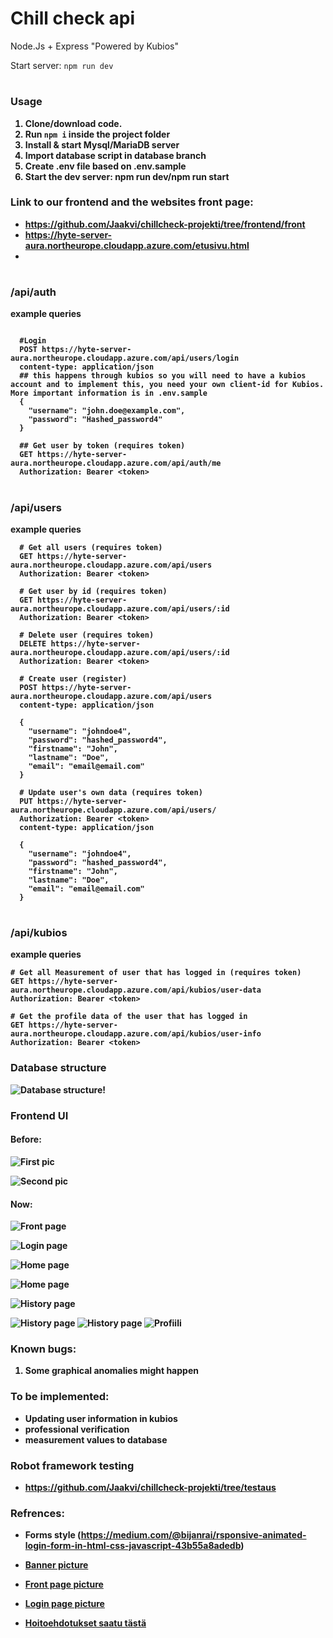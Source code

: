 # Chill check api
Node.Js + Express
"Powered by Kubios"

Start server: `npm run dev`
# <h3><b>Usage<b></h3>

1. Clone/download code.
2. Run ```npm i``` inside the project folder
3. Install & start Mysql/MariaDB server
4. Import database script in database branch
5. Create .env file based on .env.sample
6. Start the dev server: npm run dev/npm run start

<h3><b>Link to our frontend and the websites front page:<b></h3>

- https://github.com/Jaakvi/chillcheck-projekti/tree/frontend/front
- https://hyte-server-aura.northeurope.cloudapp.azure.com/etusivu.html
-


# <h3><b>/api/auth<b></h3>
example queries

```

  #Login
  POST https://hyte-server-aura.northeurope.cloudapp.azure.com/api/users/login
  content-type: application/json
  ## this happens through kubios so you will need to have a kubios account and to implement this, you need your own client-id for Kubios. More important information is in .env.sample
  {
    "username": "john.doe@example.com",
    "password": "Hashed_password4"
  }

  ## Get user by token (requires token)
  GET https://hyte-server-aura.northeurope.cloudapp.azure.com/api/auth/me
  Authorization: Bearer <token>

```
# <h3><b>/api/users<b></h3>

example queries

```
  # Get all users (requires token)
  GET https://hyte-server-aura.northeurope.cloudapp.azure.com/api/users
  Authorization: Bearer <token>

  # Get user by id (requires token)
  GET https://hyte-server-aura.northeurope.cloudapp.azure.com/api/users/:id
  Authorization: Bearer <token>

  # Delete user (requires token)
  DELETE https://hyte-server-aura.northeurope.cloudapp.azure.com/api/users/:id
  Authorization: Bearer <token>

  # Create user (register)
  POST https://hyte-server-aura.northeurope.cloudapp.azure.com/api/users
  content-type: application/json

  {
    "username": "johndoe4",
    "password": "hashed_password4",
    "firstname": "John",
    "lastname": "Doe",
    "email": "email@email.com"
  }

  # Update user's own data (requires token)
  PUT https://hyte-server-aura.northeurope.cloudapp.azure.com/api/users/
  Authorization: Bearer <token>
  content-type: application/json

  {
    "username": "johndoe4",
    "password": "hashed_password4",
    "firstname": "John",
    "lastname": "Doe",
    "email": "email@email.com"
  }

```


# <h3><b>/api/kubios<b></h3>

example queries
```
# Get all Measurement of user that has logged in (requires token)
GET https://hyte-server-aura.northeurope.cloudapp.azure.com/api/kubios/user-data
Authorization: Bearer <token>

# Get the profile data of the user that has logged in
GET https://hyte-server-aura.northeurope.cloudapp.azure.com/api/kubios/user-info
Authorization: Bearer <token>
```

<h3><b>Database structure<b></h3>

![Database structure](database.png)!

<h3><b>Frontend UI<b></h3>
<h4><b>Before:<b></h4>

![First pic](rautalanka1.jpg)

![Second pic](rautalanka2.jpg)


<h4><b>Now:<b></h4>

![Front page](etusivu.png)

![Login page](login.png)

![Home page](kotisivu.png)

![Home page](mittausohjeet.png)

![History page](stressi-index.png)

![History page](historia_stressi.png)
![History page](tulokset.png)
![Profiili](profiili.png)

<h3><b>Known bugs:<b></h3>


1. Some graphical anomalies might happen

<h3><b>To be implemented:<b></h3>

- Updating user information in kubios
- professional verification
- measurement values to database


<h3><b>Robot framework testing<b></h3>

- https://github.com/Jaakvi/chillcheck-projekti/tree/testaus

<h3><b>Refrences:<b></h3>

- Forms style (https://medium.com/@bijanrai/rsponsive-animated-login-form-in-html-css-javascript-43b55a8adedb)
- [Banner picture](https://www.google.com/search?q=meditation+in+sunset&sca_esv=87522dea2824ff52&rlz=1C1CHBD_fiFI1081FI1083&udm=2&biw=1280&bih=585&ei=zgg6ZoulPOuzwPAP6MuTkAw&ved=0ahUKEwiLxKHHsPuFAxXrGRAIHejlBMIQ4dUDCBA&uact=5&oq=meditation+in+sunset&gs_lp=Egxnd3Mtd2l6LXNlcnAiFG1lZGl0YXRpb24gaW4gc3Vuc2V0MgcQABiABBgTSLw-UABYqztwAngAkAEAmAE9oAHNB6oBAjIxuAEDyAEA-AEBmAIWoAKLCKgCAMICChAAGIAEGEMYigXCAgUQABiABMICBBAAGAPCAggQABiABBixA8ICCxAAGIAEGLEDGIMBwgIEEAAYHpgDAZIHAjIyoAe7VA&sclient=gws-wiz-serp#vhid=jS2Xq6I-vUEE-M&vssid=mosaic)
- [Front page picture](https://www.google.com/search?q=meditation+of+human&sca_esv=87522dea2824ff52&rlz=1C1CHBD_fiFI1081FI1083&udm=2&biw=1280&bih=585&ei=Hwo6ZuuMD9POwPAPufWx-Aw&ved=0ahUKEwirmM3nsfuFAxVTJxAIHbl6DM8Q4dUDCBA&uact=5&oq=meditation+of+human&gs_lp=Egxnd3Mtd2l6LXNlcnAiE21lZGl0YXRpb24gb2YgaHVtYW5I3SJQgQZYvCBwAXgAkAEAmAE4oAG6A6oBATm4AQPIAQD4AQGYAgagApQCwgIKEAAYgAQYQxiKBcICBRAAGIAEwgIEEAAYHsICBxAAGIAEGBPCAgYQABgIGB6YAwCIBgGSBwE2oAfPGA&sclient=gws-wiz-serp#vhid=R3mFPnZpd5zCsM&vssid=mosaic)

- [Login page picture](https://www.google.com/search?q=stress+free&sca_esv=4d50ecf86976fd48&rlz=1C1CHBD_fiFI1081FI1083&udm=2&biw=1263&bih=673&ei=vlM6ZrHGDee7wPAP4JOmkAY&ved=0ahUKEwixncWC-PuFAxXnHRAIHeCJCWIQ4dUDCBA&uact=5&oq=stress+free&gs_lp=Egxnd3Mtd2l6LXNlcnAiC3N0cmVzcyBmcmVlMgUQABiABDIEEAAYHjIEEAAYHjIEEAAYHjIEEAAYHjIEEAAYHjIEEAAYHjIEEAAYHjIEEAAYHjIEEAAYHkj5F1AAWNwWcAF4AJABAJgBTaABiAWqAQIxMbgBA8gBAPgBAZgCC6ACyQWoAgDCAgoQABiABBhDGIoFwgIIEAAYgAQYsQPCAg4QABiABBixAxiDARiKBcICCxAAGIAEGLEDGIMBwgIEEAAYA5gDApIHAjExoAfeNA&sclient=gws-wiz-serp#vhid=z1I4EiH9HdnKZM&vssid=mosaic)

- [Hoitoehdotukset saatu tästä](https://yle.fi/aihe/artikkeli/2013/09/13/20-tapaa-helpottaa-akillista-stressia)













